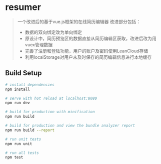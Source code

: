 # resumer

> 一个改进后的基于vue.js框架的在线简历编辑器
> 改进部分包括：
>  * 数据的双向绑定改为单向绑定
>  * 原设计中，简历预览区的数据直接从简历编辑区获取，改进后改为用vuex管理数据
>  * 完善了注册和登陆功能，用户的账户及密码使用LeanCloud存储 
>  * 利用localStorage对用户未及时保存的简历编辑信息进行本地缓存

## Build Setup

``` bash
# install dependencies
npm install

# serve with hot reload at localhost:8080
npm run dev

# build for production with minification
npm run build

# build for production and view the bundle analyzer report
npm run build --report

# run unit tests
npm run unit

# run all tests
npm test
```


